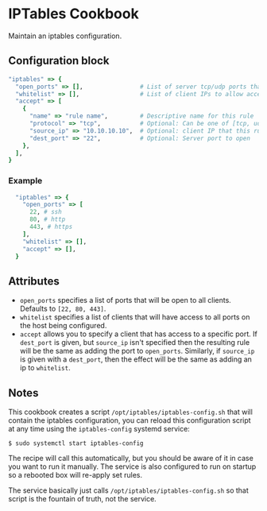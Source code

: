 # IPTables Cookbook

Maintain an iptables configuration.


## Configuration block

```ruby
"iptables" => {
  "open_ports" => [],                # List of server tcp/udp ports that are open to all client IPs
  "whitelist" => [],                 # List of client IPs to allow access to all server ports
  "accept" => [
    {
      "name" => "rule name",         # Descriptive name for this rule
      "protocol" => "tcp",           # Optional: Can be one of [tcp, udp, icmp, or all] (default: all)
      "source_ip" => "10.10.10.10",  # Optional: client IP that this rule applies to
      "dest_port" => "22",           # Optional: Server port to open
    },
  ],
}
```


### Example

```ruby
  "iptables" => {
    "open_ports" => [
      22, # ssh
      80, # http
      443, # https
    ],
    "whitelist" => [],
    "accept" => [],
  }
```


## Attributes

* `open_ports` specifies a list of ports that will be open to all clients. Defaults to `[22, 80, 443]`.
* `whitelist` specifies a list of clients that will have access to all ports on the host being configured. 
* `accept` allows you to specify a client that has access to a specific port. If `dest_port` is given, but `source_ip` isn't specified then the resulting rule will be the same as adding the port to `open_ports`. Similarly, if `source_ip` is given with a `dest_port`, then the effect will be the same as adding an ip to `whitelist`.


## Notes

This cookbook creates a script `/opt/iptables/iptables-config.sh` that will contain the iptables configuration, you can reload this configuration script at any time using the `iptables-config` systemd service:

    $ sudo systemctl start iptables-config

The recipe will call this automatically, but you should be aware of it in case you want to run it manually. The service is also configured to run on startup so a rebooted box will re-apply set rules. 

The service basically just calls `/opt/iptables/iptables-config.sh` so that script is the fountain of truth, not the service.


